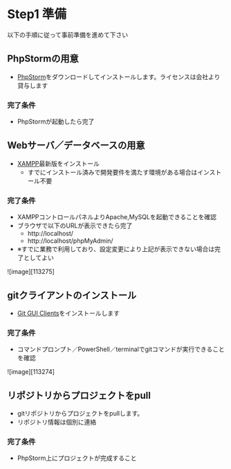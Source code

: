 # Step1 準備

以下の手順に従って事前準備を進めて下さい

## PhpStormの用意

* [PhpStorm](https://www.jetbrains.com/phpstorm/download/)をダウンロードしてインストールします。ライセンスは会社より貸与します

### 完了条件

* PhpStormが起動したら完了

## Webサーバ／データベースの用意

* [XAMPP](https://www.apachefriends.org/jp/index.html)最新版をインストール
    * すでにインストール済みで開発要件を満たす環境がある場合はインストール不要

### 完了条件

* XAMPPコントロールパネルよりApache,MySQLを起動できることを確認
* ブラウザで以下のURLが表示できたら完了
    * http://localhost/
    * http://localhost/phpMyAdmin/
* ※すでに業務で利用しており、設定変更により上記が表示できない場合は完了としてよい

![image][113275]

## gitクライアントのインストール

* [Git GUI Clients](https://git-scm.com/download/gui/windows)をインストールします

### 完了条件

* コマンドプロンプト／PowerShell／terminalでgitコマンドが実行できることを確認

![image][113274]

## リポジトリからプロジェクトをpull

* gitリポジトリからプロジェクトをpullします。
* リポジトリ情報は個別に連絡

### 完了条件

* PhpStorm上にプロジェクトが完成すること

